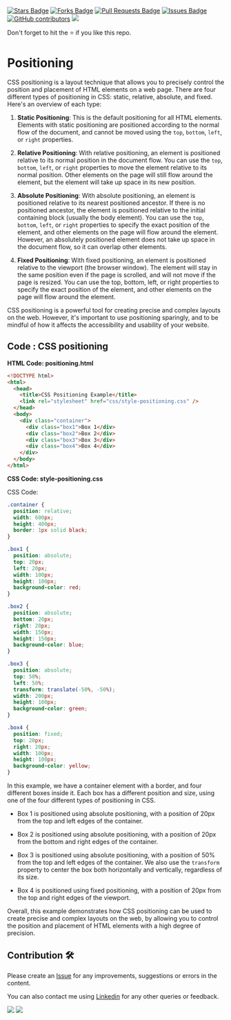 <a href="https://github.com/drshahizan/learn-php/stargazers"><img src="https://img.shields.io/github/stars/drshahizan/learn-php" alt="Stars Badge"/></a>
<a href="https://github.com/drshahizan/learn-php/network/members"><img src="https://img.shields.io/github/forks/drshahizan/learn-php" alt="Forks Badge"/></a>
<a href="https://github.com/drshahizan/learn-php/pulls"><img src="https://img.shields.io/github/issues-pr/drshahizan/learn-php" alt="Pull Requests Badge"/></a>
<a href="https://github.com/drshahizan/learn-php/issues"><img src="https://img.shields.io/github/issues/drshahizan/learn-php" alt="Issues Badge"/></a>
<a href="https://github.com/drshahizan/learn-php/graphs/contributors"><img alt="GitHub contributors" src="https://img.shields.io/github/contributors/drshahizan/learn-php?color=2b9348"></a>
![](https://visitor-badge.glitch.me/badge?page_id=drshahizan/learn-php)

Don't forget to hit the :star: if you like this repo.

# Positioning
CSS positioning is a layout technique that allows you to precisely control the position and placement of HTML elements on a web page. There are four different types of positioning in CSS: static, relative, absolute, and fixed. Here's an overview of each type:

1. **Static Positioning**: This is the default positioning for all HTML elements. Elements with static positioning are positioned according to the normal flow of the document, and cannot be moved using the `top`, `bottom`, `left`, or `right` properties.

2. **Relative Positioning**: With relative positioning, an element is positioned relative to its normal position in the document flow. You can use the `top`, `bottom`, `left`, or `right` properties to move the element relative to its normal position. Other elements on the page will still flow around the element, but the element will take up space in its new position.

3. **Absolute Positioning**: With absolute positioning, an element is positioned relative to its nearest positioned ancestor. If there is no positioned ancestor, the element is positioned relative to the initial containing block (usually the body element). You can use the `top`, `bottom`, `left`, or `right` properties to specify the exact position of the element, and other elements on the page will flow around the element. However, an absolutely positioned element does not take up space in the document flow, so it can overlap other elements.

4. **Fixed Positioning**: With fixed positioning, an element is positioned relative to the viewport (the browser window). The element will stay in the same position even if the page is scrolled, and will not move if the page is resized. You can use the top, bottom, left, or right properties to specify the exact position of the element, and other elements on the page will flow around the element.

CSS positioning is a powerful tool for creating precise and complex layouts on the web. However, it's important to use positioning sparingly, and to be mindful of how it affects the accessibility and usability of your website.

## Code : CSS positioning

**HTML Code: positioning.html**

```html
<!DOCTYPE html>
<html>
  <head>
    <title>CSS Positioning Example</title>
    <link rel="stylesheet" href="css/style-positioning.css" />
  </head>
  <body>
    <div class="container">
      <div class="box1">Box 1</div>
      <div class="box2">Box 2</div>
      <div class="box3">Box 3</div>
      <div class="box4">Box 4</div>
    </div>
  </body>
</html>

```
**CSS Code: style-positioning.css**

CSS Code:

```css
.container {
  position: relative;
  width: 600px;
  height: 400px;
  border: 1px solid black;
}

.box1 {
  position: absolute;
  top: 20px;
  left: 20px;
  width: 100px;
  height: 100px;
  background-color: red;
}

.box2 {
  position: absolute;
  bottom: 20px;
  right: 20px;
  width: 150px;
  height: 150px;
  background-color: blue;
}

.box3 {
  position: absolute;
  top: 50%;
  left: 50%;
  transform: translate(-50%, -50%);
  width: 200px;
  height: 100px;
  background-color: green;
}

.box4 {
  position: fixed;
  top: 20px;
  right: 20px;
  width: 100px;
  height: 100px;
  background-color: yellow;
}

```

In this example, we have a container element with a border, and four different boxes inside it. Each box has a different position and size, using one of the four different types of positioning in CSS.

- Box 1 is positioned using absolute positioning, with a position of 20px from the top and left edges of the container.

- Box 2 is positioned using absolute positioning, with a position of 20px from the bottom and right edges of the container.

- Box 3 is positioned using absolute positioning, with a position of 50% from the top and left edges of the container. We also use the `transform` property to center the box both horizontally and vertically, regardless of its size.

- Box 4 is positioned using fixed positioning, with a position of 20px from the top and right edges of the viewport.

Overall, this example demonstrates how CSS positioning can be used to create precise and complex layouts on the web, by allowing you to control the position and placement of HTML elements with a high degree of precision.

## Contribution 🛠️
Please create an [Issue](https://github.com/drshahizan/learn-php/issues) for any improvements, suggestions or errors in the content.

You can also contact me using [Linkedin](https://www.linkedin.com/in/drshahizan/) for any other queries or feedback.

![](https://komarev.com/ghpvc/?username=drshahizan&label=Views&color=0e75b6&style=flat)
![](https://hit.yhype.me/github/profile?user_id=81284918)



